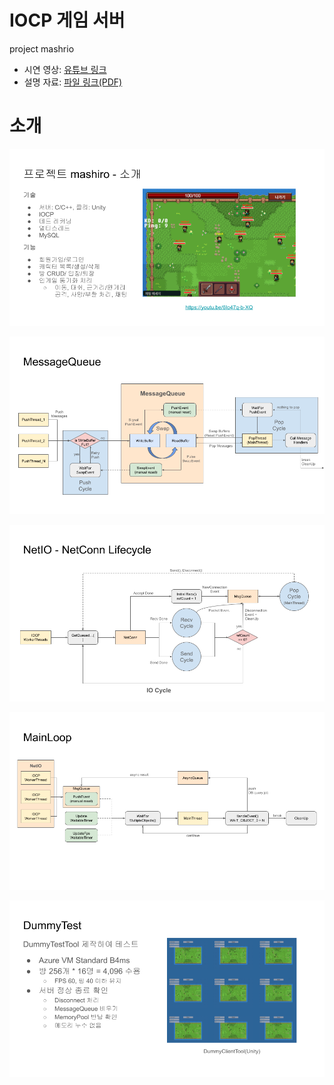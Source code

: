 # IOCP 게임 서버

project mashrio
- 시연 영상: [유튜브 링크](https://www.youtube.com/watch?v=6Io47q-b-XQ)  
- 설명 자료: [파일 링크(PDF)](https://github.com/Section80/mashiro_public/blob/main/%EC%84%A4%EB%AA%85%EC%9E%90%EB%A3%8C.pdf)  

# 소개
![slide2](https://github.com/Section80/mashiro_public/blob/main/images/slide2.png)

![slide6](https://github.com/Section80/mashiro_public/blob/main/images/slide6.png)

![slide2](https://github.com/Section80/mashiro_public/blob/main/images/slide8.png)

![slide2](https://github.com/Section80/mashiro_public/blob/main/images/slide12.png)

![slide2](https://github.com/Section80/mashiro_public/blob/main/images/slide15.png)
